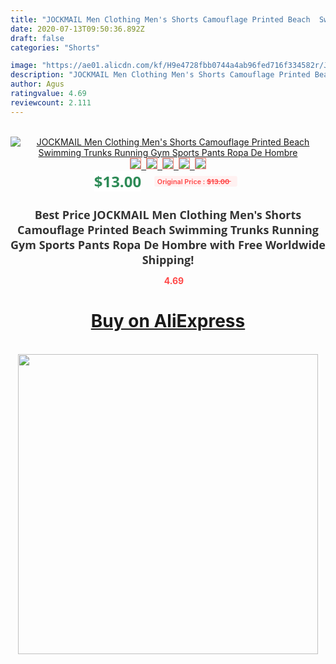 ```yaml
---
title: "JOCKMAIL Men Clothing Men's Shorts Camouflage Printed Beach  Swimming Trunks Running Gym Sports  Pants Ropa De Hombre"
date: 2020-07-13T09:50:36.892Z
draft: false
categories: "Shorts"

image: "https://ae01.alicdn.com/kf/H9e4728fbb0744a4ab96fed716f334582r/JOCKMAIL-Men-Clothing-Men-s-Shorts-Camouflage-Printed-Beach-Swimming-Trunks-Running-Gym-Sports-Pants-Ropa.jpg"
description: "JOCKMAIL Men Clothing Men's Shorts Camouflage Printed Beach  Swimming Trunks Running Gym Sports  Pants Ropa De Hombre"
author: Agus
ratingvalue: 4.69
reviewcount: 2.111
---
```

<br>
<div style="text-align: center;">
<a href="https://s.click.aliexpress.com/e/_Abw1GD" target="_blank" rel="nofollow noopener noreferrer"><img alt="JOCKMAIL Men Clothing Men's Shorts Camouflage Printed Beach  Swimming Trunks Running Gym Sports  Pants Ropa De Hombre" class="magnifier-image" src="https://ae01.alicdn.com/kf/H9e4728fbb0744a4ab96fed716f334582r/JOCKMAIL-Men-Clothing-Men-s-Shorts-Camouflage-Printed-Beach-Swimming-Trunks-Running-Gym-Sports-Pants-Ropa.jpg_640x640.jpg">
<br>
<img style="border:1px solid salmon" src="https://ae01.alicdn.com/kf/H9e4728fbb0744a4ab96fed716f334582r/JOCKMAIL-Men-Clothing-Men-s-Shorts-Camouflage-Printed-Beach-Swimming-Trunks-Running-Gym-Sports-Pants-Ropa.jpg_120x120.jpg">&nbsp;&nbsp;<img style="border:1px solid salmon" src="https://ae01.alicdn.com/kf/H1446bdd12e3a44cb8e261268730d0250X/JOCKMAIL-Men-Clothing-Men-s-Shorts-Camouflage-Printed-Beach-Swimming-Trunks-Running-Gym-Sports-Pants-Ropa.jpg_120x120.jpg">&nbsp;&nbsp;<img style="border:1px solid salmon" src="https://ae01.alicdn.com/kf/Ha42b0c537ad04afeb2d8c6bb519eedc56/JOCKMAIL-Men-Clothing-Men-s-Shorts-Camouflage-Printed-Beach-Swimming-Trunks-Running-Gym-Sports-Pants-Ropa.jpg_120x120.jpg">&nbsp;&nbsp;<img style="border:1px solid salmon" src="https://ae01.alicdn.com/kf/H3e77f3ba633944d3b5534b51e362fb48V/JOCKMAIL-Men-Clothing-Men-s-Shorts-Camouflage-Printed-Beach-Swimming-Trunks-Running-Gym-Sports-Pants-Ropa.jpg_120x120.jpg">&nbsp;&nbsp;<img style="border:1px solid salmon" src="https://ae01.alicdn.com/kf/H9f31ee5379f345fa823c5e14eb5ecfcdW/JOCKMAIL-Men-Clothing-Men-s-Shorts-Camouflage-Printed-Beach-Swimming-Trunks-Running-Gym-Sports-Pants-Ropa.jpg_120x120.jpg"></a></div><br0>
<div style="text-align: center;"><span style="background-color: white; border: 0px; box-sizing: border-box; color: seagreen; display: inline-block; font-family: &quot;open sans&quot; , &quot;arial&quot; , &quot;helvetica&quot; , sans-serif , &quot;heiti&quot;; font-size: 24px; font-stretch: inherit; font-weight: 700; line-height: inherit; margin: 0px 10px 0px 0px; padding: 0px; vertical-align: middle;">$13.00 </span>
<span style="background: rgb(255 , 241 , 241); border-radius: 3px; border: 0px; box-sizing: border-box; color: #ff4747; display: inline-block; font-family: inherit; font-size: 12px; font-stretch: inherit; font-style: inherit; font-variant: inherit; font-weight: 600; line-height: inherit; margin: 0px; padding: 2px 5px; transform: scale(0.9); vertical-align: middle;">Original Price : <b style="text-decoration: line-through;">$13.00 </b> &nbsp;&nbsp;</span></div>
<h1 style="color: #333333; display: inline-block; font-family: &quot;open sans&quot; , &quot;arial&quot; , &quot;helvetica&quot; , sans-serif , &quot;heiti&quot;; font-size: 18px; font-stretch: inherit; font-weight: 700; text-align: center;">Best Price JOCKMAIL Men Clothing Men's Shorts Camouflage Printed Beach  Swimming Trunks Running Gym Sports  Pants Ropa De Hombre with Free Worldwide Shipping!</h1>
<div style="color: #ff4747; text-align: center;">
<img src="https://4.bp.blogspot.com/-M0ZcTcb-5uY/XleCXlxnR4I/AAAAAAAAAEc/OrjgMkXV1oMQFaCRZj5HQwOCBcu3w1FegCPcBGAYYCw/s1600/star.png" style="height: 15px;">&nbsp;<b>4.69</b></div>
<div class="button_cont" align="center"><a class="buynow_a" href="https://s.click.aliexpress.com/e/_Abw1GD" target="_blank" rel="nofollow noopener noreferrer"><H1>Buy on AliExpress</H1></a></div><br>
<div class="separator" style="clear: both; text-align: center;">
<img src="https://lh3.googleusercontent.com/-pTy5HemUv9M/XlePHvY0dAI/AAAAAAAAAE4/0nX5iRUoIWY8eMW9Dpxeirr157OZliDIgCLcBGAsYHQ/s1600/badge.gif" width="480">
</div>

